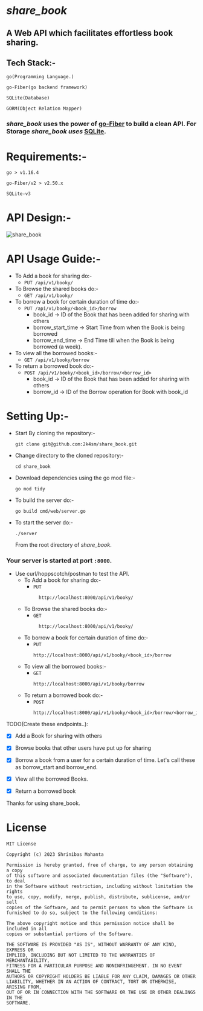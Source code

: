 # **_share_book_**

## A Web API which facilitates effortless book sharing.

## Tech Stack:-
`go(Programming Language.)`

`go-Fiber(go backend framework)`

`SQLite(Database)`

`GORM(Object Relation Mapper)`

### **_share_book_** uses the power of [go-Fiber](https://gofiber.io/) to build a clean API. For Storage **_share_book uses_** [SQLite](https://www.sqlite.org/index.html).

# Requirements:-
  `go > v1.16.4`
  
  `go-Fiber/v2 > v2.50.x`

  `SQLite-v3`

# API Design:-
![share_book](https://github.com/2k4sm/share_book/assets/101013814/95428636-859e-4679-aa2c-95eb0abd0af1)

# API Usage Guide:-
- To Add a book for sharing do:-
  - `PUT /api/v1/booky/`
- To Browse the shared books do:-
  - `GET /api/v1/booky/`
- To borrow a book for certain duration of time do:-
  - `PUT /api/v1/booky/<book_id>/borrow`
    - book_id -> ID of the Book that has been added for sharing with others
    - borrow_start_time -> Start Time from when the Book is being borrowed
    - borrow_end_time -> End Time till when the Book is being borrowed (a week).
- To view all the borrowed books:-
  - `GET /api/v1/booky/borrow`
- To return a borrowed book do:-
    - `POST /api/v1/booky/<book_id>/borrow/<borrow_id>`
      - book_id -> ID of the Book that has been added for sharing with others
      - borrow_id -> ID of the Borrow operation for Book with book_id

# Setting Up:-
- Start By cloning the repository:-
  ```
  git clone git@github.com:2k4sm/share_book.git
  ```
- Change directory to the cloned repository:-
    ```
    cd share_book
    ```
- Download dependencies using the go mod file:-
  ```
  go mod tidy
  ```
- To build the server do:-
    ```
    go build cmd/web/server.go
    ```
- To start the server do:-
    ```
    ./server
    ```
    From the root directory of _share_book_.

### Your server is started at port `:8000`.
-  Use curl/hoppscotch/postman to test the API.
    - To Add a book for sharing do:-
      - `PUT`
        ```
          http://localhost:8000/api/v1/booky/
        ```
    - To Browse the shared books do:-
      - `GET`
        ```
          http://localhost:8000/api/v1/booky/
        ```
    - To borrow a book for certain duration of time do:-
      - `PUT`
        ```
        http://localhost:8000/api/v1/booky/<book_id>/borrow
        ```
    - To view all the borrowed books:-
      - `GET`
        ```
        http://localhost:8000/api/v1/booky/borrow
        ```  
    - To return a borrowed book do:-
      - `POST`
        ```
        http://localhost:8000/api/v1/booky/<book_id>/borrow/<borrow_id>
        ```

           
TODO(Create these endpoints..):
- [x] Add a Book for sharing with others
- [x] Browse books that other users have put up for sharing 
- [x] Borrow a book from a user for a certain duration of time. Let's call these as borrow_start and borrow_end.
- [x] View all the borrowed Books.
- [x] Return a borrowed book


Thanks for using share_book.

# License

    MIT License

    Copyright (c) 2023 Shrinibas Mahanta
    
    Permission is hereby granted, free of charge, to any person obtaining a copy
    of this software and associated documentation files (the "Software"), to deal
    in the Software without restriction, including without limitation the rights
    to use, copy, modify, merge, publish, distribute, sublicense, and/or sell
    copies of the Software, and to permit persons to whom the Software is
    furnished to do so, subject to the following conditions:
    
    The above copyright notice and this permission notice shall be included in all
    copies or substantial portions of the Software.
    
    THE SOFTWARE IS PROVIDED "AS IS", WITHOUT WARRANTY OF ANY KIND, EXPRESS OR
    IMPLIED, INCLUDING BUT NOT LIMITED TO THE WARRANTIES OF MERCHANTABILITY,
    FITNESS FOR A PARTICULAR PURPOSE AND NONINFRINGEMENT. IN NO EVENT SHALL THE
    AUTHORS OR COPYRIGHT HOLDERS BE LIABLE FOR ANY CLAIM, DAMAGES OR OTHER
    LIABILITY, WHETHER IN AN ACTION OF CONTRACT, TORT OR OTHERWISE, ARISING FROM,
    OUT OF OR IN CONNECTION WITH THE SOFTWARE OR THE USE OR OTHER DEALINGS IN THE
    SOFTWARE.
    
    
